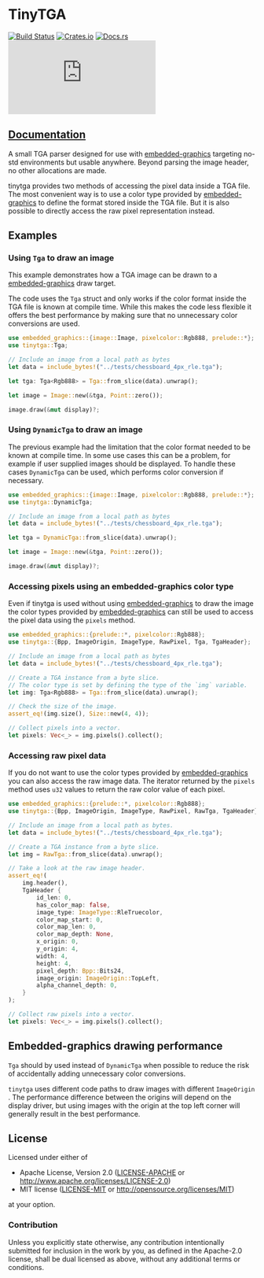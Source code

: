 # TinyTGA

[![Build Status](https://circleci.com/gh/jamwaffles/embedded-graphics/tree/master.svg?style=shield)](https://circleci.com/gh/jamwaffles/embedded-graphics/tree/master)
[![Crates.io](https://img.shields.io/crates/v/tinytga.svg)](https://crates.io/crates/tinytga)
[![Docs.rs](https://docs.rs/tinytga/badge.svg)](https://docs.rs/tinytga)
[![embedded-graphics on Matrix](https://img.shields.io/matrix/rust-embedded-graphics:matrix.org)](https://matrix.to/#/#rust-embedded-graphics:matrix.org)

## [Documentation](https://docs.rs/tinytga)

A small TGA parser designed for use with [embedded-graphics] targeting no-std environments but
usable anywhere. Beyond parsing the image header, no other allocations are made.

tinytga provides two methods of accessing the pixel data inside a TGA file. The most convenient
way is to use a color type provided by [embedded-graphics] to define the format stored inside
the TGA file. But it is also possible to directly access the raw pixel representation instead.

## Examples

### Using `Tga` to draw an image

This example demonstrates how a TGA image can be drawn to a [embedded-graphics] draw target.

The code uses the `Tga` struct and only works if the color format inside the TGA file is known
at compile time. While this makes the code less flexible it offers the best performance by
making sure that no unnecessary color conversions are used.

```rust
use embedded_graphics::{image::Image, pixelcolor::Rgb888, prelude::*};
use tinytga::Tga;

// Include an image from a local path as bytes
let data = include_bytes!("../tests/chessboard_4px_rle.tga");

let tga: Tga<Rgb888> = Tga::from_slice(data).unwrap();

let image = Image::new(&tga, Point::zero());

image.draw(&mut display)?;
```

### Using `DynamicTga` to draw an image

The previous example had the limitation that the color format needed to be known at compile
time. In some use cases this can be a problem, for example if user supplied images should
be displayed. To handle these cases `DynamicTga` can be used, which performs color conversion
if necessary.

```rust
use embedded_graphics::{image::Image, pixelcolor::Rgb888, prelude::*};
use tinytga::DynamicTga;

// Include an image from a local path as bytes
let data = include_bytes!("../tests/chessboard_4px_rle.tga");

let tga = DynamicTga::from_slice(data).unwrap();

let image = Image::new(&tga, Point::zero());

image.draw(&mut display)?;
```
### Accessing pixels using an embedded-graphics color type

Even if tinytga is used without using [embedded-graphics] to draw the image the color types
provided by [embedded-graphics] can still be used to access the pixel data using the
`pixels` method.

```rust
use embedded_graphics::{prelude::*, pixelcolor::Rgb888};
use tinytga::{Bpp, ImageOrigin, ImageType, RawPixel, Tga, TgaHeader};

// Include an image from a local path as bytes
let data = include_bytes!("../tests/chessboard_4px_rle.tga");

// Create a TGA instance from a byte slice.
// The color type is set by defining the type of the `img` variable.
let img: Tga<Rgb888> = Tga::from_slice(data).unwrap();

// Check the size of the image.
assert_eq!(img.size(), Size::new(4, 4));

// Collect pixels into a vector.
let pixels: Vec<_> = img.pixels().collect();
```

### Accessing raw pixel data

If you do not want to use the color types provided by [embedded-graphics] you can also access
the raw image data. The iterator returned by the `pixels`
method uses `u32` values to return the raw color value of each pixel.

```rust
use embedded_graphics::{prelude::*, pixelcolor::Rgb888};
use tinytga::{Bpp, ImageOrigin, ImageType, RawPixel, RawTga, TgaHeader};

// Include an image from a local path as bytes.
let data = include_bytes!("../tests/chessboard_4px_rle.tga");

// Create a TGA instance from a byte slice.
let img = RawTga::from_slice(data).unwrap();

// Take a look at the raw image header.
assert_eq!(
    img.header(),
    TgaHeader {
        id_len: 0,
        has_color_map: false,
        image_type: ImageType::RleTruecolor,
        color_map_start: 0,
        color_map_len: 0,
        color_map_depth: None,
        x_origin: 0,
        y_origin: 4,
        width: 4,
        height: 4,
        pixel_depth: Bpp::Bits24,
        image_origin: ImageOrigin::TopLeft,
        alpha_channel_depth: 0,
    }
);

// Collect raw pixels into a vector.
let pixels: Vec<_> = img.pixels().collect();
```

## Embedded-graphics drawing performance

`Tga` should by used instead of `DynamicTga` when possible to reduce the risk of
accidentally adding unnecessary color conversions.

`tinytga` uses different code paths to draw images with different `ImageOrigin` .
The performance difference between the origins will depend on the display driver, but using
images with the origin at the top left corner will generally result in the best performance.

[embedded-graphics]: https://docs.rs/embedded-graphics

## License

Licensed under either of

- Apache License, Version 2.0 ([LICENSE-APACHE](LICENSE-APACHE) or http://www.apache.org/licenses/LICENSE-2.0)
- MIT license ([LICENSE-MIT](LICENSE-MIT) or http://opensource.org/licenses/MIT)

at your option.

### Contribution

Unless you explicitly state otherwise, any contribution intentionally submitted for inclusion in the
work by you, as defined in the Apache-2.0 license, shall be dual licensed as above, without any
additional terms or conditions.
